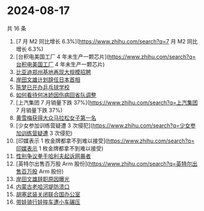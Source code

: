 # 2024-08-17

共 16 条

<!-- BEGIN ZHIHUSEARCH -->
<!-- 最后更新时间 Sat Aug 17 2024 17:11:22 GMT+0800 (China Standard Time) -->
1. [7 月 M2 同比增长 6.3%](https://www.zhihu.com/search?q=7 月 M2 同比增长 6.3%)
1. [台积电美国工厂 4 年未生产一颗芯片](https://www.zhihu.com/search?q=台积电美国工厂 4 年未生产一颗芯片)
1. [比亚迪郑州基地再现大规模招聘](https://www.zhihu.com/search?q=比亚迪郑州基地再现大规模招聘)
1. [岸田文雄计划辞任日本首相](https://www.zhihu.com/search?q=岸田文雄计划辞任日本首相)
1. [陈梦已开办乒乓球学校](https://www.zhihu.com/search?q=陈梦已开办乒乓球学校)
1. [如何看待何冰娇因伤病回省队调整](https://www.zhihu.com/search?q=如何看待何冰娇因伤病回省队调整)
1. [上汽集团 7 月销量下跌 37%](https://www.zhihu.com/search?q=上汽集团 7 月销量下跌 37%)
1. [黄雪梅获得大众马拉松女子第一名](https://www.zhihu.com/search?q=黄雪梅获得大众马拉松女子第一名)
1. [少女参加训练营疑遭 3 次侵犯](https://www.zhihu.com/search?q=少女参加训练营疑遭 3 次侵犯)
1. [印媒表示 1 枚金牌都拿不到难以接受](https://www.zhihu.com/search?q=印媒表示 1 枚金牌都拿不到难以接受)
1. [性别争议拳手哈利夫起诉网暴者](https://www.zhihu.com/search?q=性别争议拳手哈利夫起诉网暴者)
1. [英特尔出售百万股 Arm 股份](https://www.zhihu.com/search?q=英特尔出售百万股 Arm 股份)
1. [岸田文雄辞职原因曝光](https://www.zhihu.com/search?q=岸田文雄辞职原因曝光)
1. [内蒙古老哈河堤防溃口](https://www.zhihu.com/search?q=内蒙古老哈河堤防溃口)
1. [胡塞武装关闭联合国办公室](https://www.zhihu.com/search?q=胡塞武装关闭联合国办公室)
1. [带娃骑行娃摔车遭小车碾压](https://www.zhihu.com/search?q=带娃骑行娃摔车遭小车碾压)
<!-- END ZHIHUSEARCH -->
